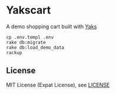 # Yakscart

A demo shopping cart built with [Yaks](https://github.com/plexus/yaks)

```
cp .env.templ .env
rake db:migrate
rake db:load_demo_data
rackup
```

## License

MIT License (Expat License), see [LICENSE](./LICENSE)
